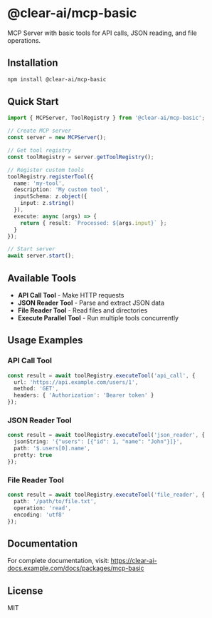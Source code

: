 # @clear-ai/mcp-basic

MCP Server with basic tools for API calls, JSON reading, and file operations.

## Installation

```bash
npm install @clear-ai/mcp-basic
```

## Quick Start

```typescript
import { MCPServer, ToolRegistry } from '@clear-ai/mcp-basic';

// Create MCP server
const server = new MCPServer();

// Get tool registry
const toolRegistry = server.getToolRegistry();

// Register custom tools
toolRegistry.registerTool({
  name: 'my-tool',
  description: 'My custom tool',
  inputSchema: z.object({
    input: z.string()
  }),
  execute: async (args) => {
    return { result: `Processed: ${args.input}` };
  }
});

// Start server
await server.start();
```

## Available Tools

- **API Call Tool** - Make HTTP requests
- **JSON Reader Tool** - Parse and extract JSON data
- **File Reader Tool** - Read files and directories
- **Execute Parallel Tool** - Run multiple tools concurrently

## Usage Examples

### API Call Tool

```typescript
const result = await toolRegistry.executeTool('api_call', {
  url: 'https://api.example.com/users/1',
  method: 'GET',
  headers: { 'Authorization': 'Bearer token' }
});
```

### JSON Reader Tool

```typescript
const result = await toolRegistry.executeTool('json_reader', {
  jsonString: '{"users": [{"id": 1, "name": "John"}]}',
  path: '$.users[0].name',
  pretty: true
});
```

### File Reader Tool

```typescript
const result = await toolRegistry.executeTool('file_reader', {
  path: '/path/to/file.txt',
  operation: 'read',
  encoding: 'utf8'
});
```

## Documentation

For complete documentation, visit: https://clear-ai-docs.example.com/docs/packages/mcp-basic

## License

MIT
